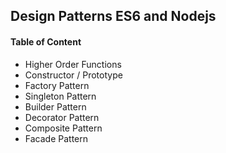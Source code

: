 ## Design Patterns ES6 and Nodejs
#### Table of Content
<ul>
    <li>Higher Order Functions</li>
    <li>Constructor / Prototype</li>
    <li>Factory Pattern</li>
    <li>Singleton Pattern</li>
    <li>Builder Pattern</li>
    <li>Decorator Pattern</li>
    <li>Composite Pattern</li>
    <li>Facade Pattern</li>
</ul>